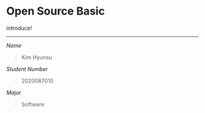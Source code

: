 Open Source Basic
=================
introduce!
***

 *Name*

   > Kim Hyunsu
  
 *Student Number*

   > 2020087010
  
 *Major*

   > Software
